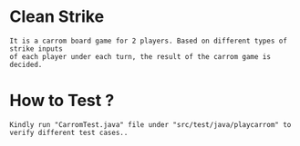 # Clean Strike
	
	It is a carrom board game for 2 players. Based on different types of strike inputs
	of each player under each turn, the result of the carrom game is decided.

# How to Test ?
	Kindly run "CarromTest.java" file under "src/test/java/playcarrom" to verify different test cases..